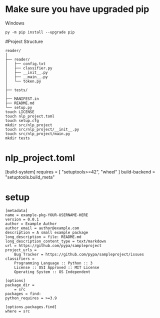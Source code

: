 # Make sure you have upgraded pip
Windows
```
py -m pip install --upgrade pip 
```

#Project Structure
```
reader/
│
├── reader/
│   ├── config.txt
│   ├── classifier.py
│   ├── __init__.py
│   ├── __main__.py
│   └── token.py
│
├── tests/
│
├── MANIFEST.in
├── README.md
└── setup.py
touch LICENSE
touch nlp_project.toml
touch setup.cfg
mkdir src/nlp_project
touch src/nlp_project/__init__.py
touch src/nlp_project/main.py
mkdir tests
```

# nlp_project.toml
[build-system]
requires = [
    "setuptools>=42",
    "wheel"
]
build-backend = "setuptools.build_meta"

# setup
```
[metadata]
name = example-pkg-YOUR-USERNAME-HERE
version = 0.0.1
author = Example Author
author_email = author@example.com
description = A small example package
long_description = file: README.md
long_description_content_type = text/markdown
url = https://github.com/pypa/sampleproject
project_urls =
    Bug Tracker = https://github.com/pypa/sampleproject/issues
classifiers =
    Programming Language :: Python :: 3
    License :: OSI Approved :: MIT License
    Operating System :: OS Independent

[options]
package_dir =
    = src
packages = find:
python_requires = >=3.9

[options.packages.find]
where = src
```


